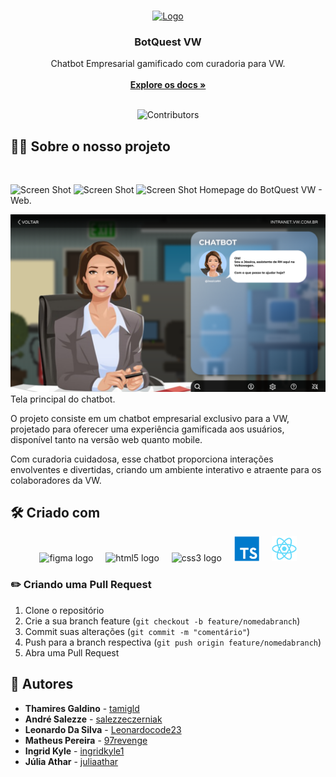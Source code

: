 <br/>
<p align="center">
  <a href="https://github.com/BotQuest-VW/BQVW">
    <img src="https://firebasestorage.googleapis.com/v0/b/bqvw-bc2fc.appspot.com/o/bqvw_icon.png?alt=media&token=996847ae-6618-4371-b926-bbdb97f2492d&_gl=1*r8xyzo*_ga*OTkzMDE5MjQ4LjE2OTM2Nzk1Mjk.*_ga_CW55HF8NVT*MTY5ODk0NjYzNS4zNS4xLjE2OTg5NDcwNzcuMjAuMC4w" alt="Logo" width="100" height="100">
  </a>

  <h3 align="center">BotQuest VW</h3>

  <p align="center">
     Chatbot Empresarial gamificado com curadoria para VW.
    <br/>
    <br/>
    <a href="https://github.com/BotQuest-VW/BQVW"><strong>Explore os docs »</strong></a>
    <br/>
    <br/>
  </p>
</p>

<div align="center">

![Contributors](https://img.shields.io/github/contributors/BotQuest-VW/BQVW?color=dark-green)

</div>



## 👩‍💻  Sobre o nosso projeto
<br>

![Screen Shot](https://firebasestorage.googleapis.com/v0/b/bqvw-bc2fc.appspot.com/o/home.png?alt=media&token=b38fa321-792a-4d15-9caf-a9aef579f70d&_gl=1*vg9lr0*_ga*OTkzMDE5MjQ4LjE2OTM2Nzk1Mjk.*_ga_CW55HF8NVT*MTY5ODk0NjYzNS4zNS4xLjE2OTg5NDY5OTEuNS4wLjA.)
![Screen Shot](https://firebasestorage.googleapis.com/v0/b/bqvw-bc2fc.appspot.com/o/home2.png?alt=media&token=a48be4be-21cb-438f-aca8-b79e327f4c17&_gl=1*yo3igg*_ga*OTkzMDE5MjQ4LjE2OTM2Nzk1Mjk.*_ga_CW55HF8NVT*MTY5ODk0NjYzNS4zNS4xLjE2OTg5NDcwMzcuNjAuMC4w)
![Screen Shot](https://firebasestorage.googleapis.com/v0/b/bqvw-bc2fc.appspot.com/o/home3.png?alt=media&token=ddccfccd-bd31-40ab-a453-6a57900e8d0f&_gl=1*usk87m*_ga*OTkzMDE5MjQ4LjE2OTM2Nzk1Mjk.*_ga_CW55HF8NVT*MTY5ODk0NjYzNS4zNS4xLjE2OTg5NDcwNDcuNTAuMC4w)
Homepage do BotQuest VW - Web.
<br>

![Screen Shot](https://raw.githubusercontent.com/tamigld/tutorial/main/CHATBOT_DEPT%202CHAT.png)
Tela principal do chatbot.
<br>

O projeto consiste em um chatbot empresarial exclusivo para a VW, projetado para oferecer uma experiência gamificada aos usuários, disponível tanto na versão web quanto mobile. 

Com curadoria cuidadosa, esse chatbot proporciona interações envolventes e divertidas, criando um ambiente interativo e atraente para os colaboradores da VW.

<!-- ## 🧱 Ajustes e melhorias

O projeto ainda está em desenvolvimento e as próximas atualizações serão voltadas nas seguintes tarefas:

* Aplicação WEB:
- [x] Homepage
- [x] Acesso Administrador
- [ ] Área do game
- [ ] Área chatbot -->

## 🛠 Criado com

<div align="center">
  <img src="https://cdn.jsdelivr.net/gh/devicons/devicon/icons/figma/figma-original.svg" height="40" alt="figma logo"  />
  <img width="12" />
  <img src="https://cdn.jsdelivr.net/gh/devicons/devicon/icons/html5/html5-original.svg" height="40" alt="html5 logo"  />
  <img width="12" />
  <img src="https://cdn.jsdelivr.net/gh/devicons/devicon/icons/css3/css3-original.svg" height="40" alt="css3 logo"  />
  <img width="12" />
  <img src="https://raw.githubusercontent.com/devicons/devicon/1119b9f84c0290e0f0b38982099a2bd027a48bf1/icons/typescript/typescript-plain.svg" height="40" alt="typescript logo"  />
  <img width="12" />
  <img src="https://raw.githubusercontent.com/devicons/devicon/1119b9f84c0290e0f0b38982099a2bd027a48bf1/icons/react/react-original.svg" height="40" alt="react logo"  />
</div>



### ✏️ Criando uma Pull Request

1. Clone o repositório
2. Crie a sua branch feature (`git checkout -b feature/nomedabranch`)
3. Commit suas alterações (`git commit -m "comentário"`)
4. Push para a branch respectiva (`git push origin feature/nomedabranch`)
5. Abra uma Pull Request

## 🤝 Autores

* **Thamires Galdino**  - [tamigld](https://github.com/tamigld) 
* **André Salezze** - [salezzeczerniak](https://github.com/salezzeczerniak)
* **Leonardo Da Silva** - [Leonardocode23](https://github.com/Leonardocode23)
* **Matheus Pereira** - [97revenge](https://github.com/97revenge) 
* **Ingrid Kyle** - [ingridkyle1](https://github.com/ingridkyle1)
* **Júlia Athar** - [juliaathar](https://github.com/juliaathar) 

